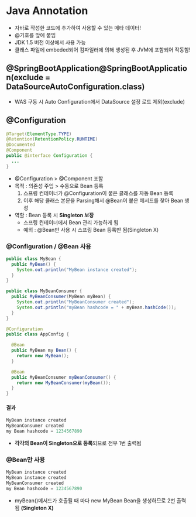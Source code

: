 # Java Annotation
- 자바로 작성한 코드에 추가하여 사용할 수 있는 메타 데이터!
- @기호를 앞에 붙임
- JDK 1.5 버전 이상에서 사용 가능
- 클래스 파일에 embeded되어 컴파일러에 의해 생성된 후 JVM에 포함되어 작동함!

## @SpringBootApplication@SpringBootApplication(exclude = DataSourceAutoConfiguration.class)
- WAS 구동 시 Auto Configuration에서 DataSource 설정 로드 제외(exclude)

## @Configuration

```java
@Target(ElementType.TYPE)
@Retention(RetentionPolicy.RUNTIME)
@Documented
@Component
public @interface Configuration {
  ...
}
```

- @Configuration > @Component 포함
- 목적 : 의존성 주입 > 수동으로 Bean 등록
  1. 스프링 컨테이너가 @Configuration이 붙은 클래스를 자동 Bean 등록
  2. 이후 해당 클래스 본문을 Parsing해서 @Bean이 붙은 메서드를 찾아 Bean 생성
- 역할 : Bean 등록 시 **Singleton 보장**
  - 스프링 컨테이너에서 Bean 관리 가능하게 됨
  - 예외 : @Bean만 사용 시 스프링 Bean 등록만 됨(Singleton X)

### @Configuration / @Bean 사용

```java
public class MyBean {
  public MyBean() {
    System.out.println("MyBean instance created");
  }
}
```

```java
public class MyBeanConsumer {
  public MyBeanConsumer(MyBean myBean) {
    System.out.println("MyBeanConsumer created");
    System.out.println("myBean hashcode = " + myBean.hashCode());
  }
}
```

```java
@Configuration
public class AppConfig {

  @Bean
  public MyBean my Bean() {
    return new MyBean();
  }

  @Bean
  public MyBeanConsumer myBeanConsumer() {
    return new MyBeanConsumer(myBean());
  }
}
```

#### 결과

```java
MyBean instance created
MyBeanConsumer created
my Bean hashcode = 1234567890
```
- **각각의 Bean이 Singleton으로 등록**되므로 전부 1번 출력됨

### @Bean만 사용

```java
MyBean instance created
MyBean instance created
MyBeanConsumer created
my Bean hashcode = 1234567890
```

- myBean()메서드가 호출될 때 마다 new MyBean Bean을 생성하므로 2번 출력됨 **(Singleton X)**
